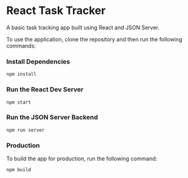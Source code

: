 # React Task Tracker

A basic task tracking app built using React and JSON Server.


To use the application, clone the repository and then run the following commands:

### Install Dependencies

`npm install`

### Run the React Dev Server

`npm start`

### Run the JSON Server Backend

`npm run server`

### Production 

To build the app for production, run the following command:

`npm build`
